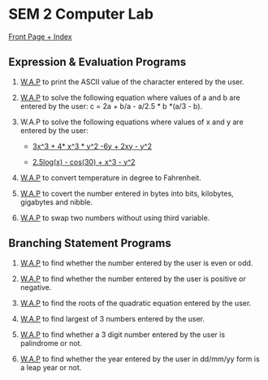 # SEM 2 Computer Lab

[Front Page + Index](ITP.docx)

## Expression & Evaluation Programs

1. [W.A.P](char2int.c) to print the ASCII value of the character entered by the user.

2. [W.A.P](eqnsolv.c) to solve the following equation where values of a and b are entered by the user:
	c = 2a + b/a - a/2.5 * b *(a/3 - b).

3. W.A.P to solve the following equations where values of x and y are entered by the user:
	* [3x^3 + 4* x^3 * y^2 -6y + 2xy - y^2](eqnsolv2.c)
			
	* [2.5log(x) - cos(30) + x^3 - y^2](eqnsolv3.c)
			
4. [W.A.P](ctof.c) to convert temperature in degree to Fahrenheit.

5. [W.A.P](bytes.c) to covert the number entered in bytes into bits, kilobytes, gigabytes and nibble.

6. [W.A.P](numswap.c) to swap two numbers without using third variable.			

## Branching Statement Programs

1. [W.A.P](evenodd.c) to find whether the number entered by the user is even or odd.

2. [W.A.P](posorneg.c) to find whether the number entered by the user is positive or negative.

3. [W.A.P](quad.c) to find the roots of the quadratic equation entered by the user.

4. [W.A.P](larof3.c) to find largest of 3 numbers entered by the user.

5. [W.A.P](palin.c) to find whether a 3 digit number entered by the user is palindrome or not.

6. [W.A.P](leapyear.c) to find whether the year entered by the user in dd/mm/yy form is a leap year or not.